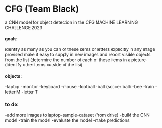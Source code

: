 # CFG (Team Black)
a CNN model for object detection in the CFG MACHINE LEARNING CHALLENGE 2023

#### goals:
identify as many as you can of these items or letters explicitly in any image provided
make it easy to supply in new images and report visible objects from the list
(determine the number of each of these items in a picture)
(identify other items outside of the list)

#### objects:
-laptop
-monitor
-keyboard
-mouse
-football
-ball (soccer ball)
-bee
-train
-letter M
-letter T

### to do:
-add more images to laptop-sample-dataset (from drive)
-build the CNN model
-train the model
-evaluate the model
-make predictions

